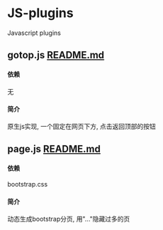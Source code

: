 # JS-plugins
Javascript plugins

## gotop.js [README.md](gotop/README.md)
#### 依赖
无
#### 简介
原生js实现, 一个固定在网页下方, 点击返回顶部的按钮


## page.js [README.md](page/README.md)
#### 依赖
bootstrap.css
#### 简介
动态生成bootstrap分页, 用"..."隐藏过多的页
